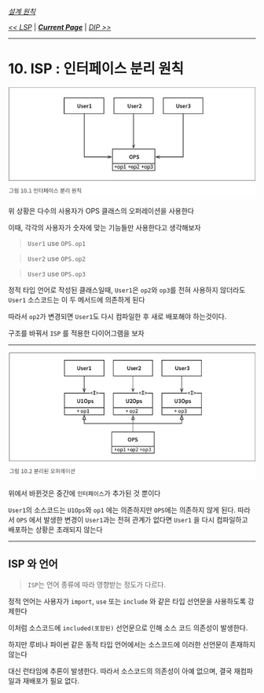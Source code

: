 *[설계 원칙](../설계%20원칙)*

*[<< LSP](../09/9.%20리스코프%20치환%20원칙.md)* 
| ***[Current Page]()*** 
| *[DIP >>](../11/11.%20의존성%20역전%20원칙.md)*

----

# 10. ISP : 인터페이스 분리 원칙

![10.01 예제](img/10.01.png)

 위 상황은 다수의 사용자가 OPS 클래스의 오퍼레이션을 사용한다
 
 이때, 각각의 사용자가 숫자에 맞는 기능들만 사용한다고 생각해보자
 
 > `User1` use `OPS.op1`

 > `User2` use `OPS.op2`

 > `User3` use `OPS.op3`

 정적 타입 언어로 작성된 클래스일때, `User1`은 `op2`와 `op3`를 전혀 사용하지 않더라도 
 `User1` 소스코드는 이 두 메서드에 의존하게 된다
 
 따라서 `op2`가 변경되면 `User1`도 다시 컴파일한 후 새로 배포해야 하는것이다.
 
 구조를 바꿔서 `ISP` 를 적용한 다이어그램을 보자
 
 ---
 
 ![10.02 예제](img/10.02.png)
 
 위에서 바뀐것은 중간에 `인터페이스`가 추가된 것 뿐이다
  
 `User1`의 소스코드는 `U1Ops`와 `op1` 에는 의존하지만 `OPS`에는 의존하지 않게 된다.
  따라서 `OPS` 에서 발생한 변경이 `User1`과는 전혀 관계가 없다면 `User1` 을 다시 컴파일하고
  배포하는 상황은 초래되지 않는다
  
 ---
 
 ## ISP 와 언어
 
 > `ISP`는 언어 종류에 따라 영향받는 정도가 다르다.

정적 언어는 사용자가 `import`, `use` 또는 `include` 와 같은 타입 선언문을 사용하도록 강제한다

이처럼 소스코드에 `included(포함된)` 선언문으로 인해 소스 코드 의존성이 발생한다.

하지만 루비나 파이썬 같은 동적 타입 언어에서는 소스코드에 이러한 선언문이 존재하지 않는다

 대신 런타임에 추론이 발생한다. 따라서 소스코드의 의존성이 아예 없으며, 결국 재컴파일과 재배포가 필요 없다.
